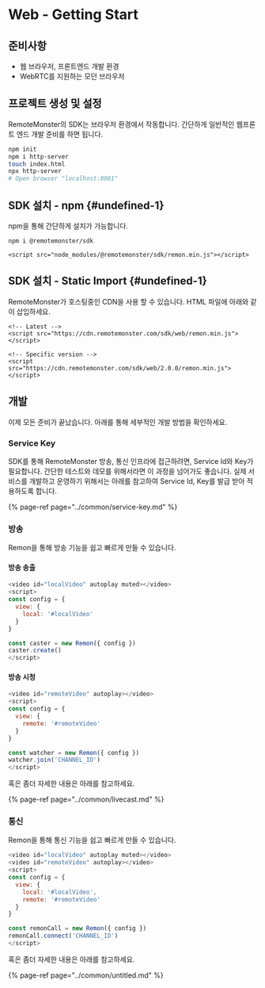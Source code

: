 # Web - Getting Start

## 준비사항

* 웹 브라우저, 프론트엔드 개발 환경
* WebRTC를 지원하는 모던 브라우저

## 프로젝트 생성 및 설정

RemoteMonster의 SDK는 브라우저 환경에서 작동합니다. 간단하게 일반적인 웹프론트 엔드 개발 준비를 하면 됩니다.

```bash
npm init
npm i http-server
touch index.html
npx http-server
# Open browser "localhost:8081"
```

## SDK 설치 - npm {#undefined-1}

npm을 통해 간단하게 설치가 가능합니다.

```text
npm i @remotemonster/sdk
```

```markup
<script src="node_modules/@remotemonster/sdk/remon.min.js"></script>
```

## SDK 설치 - Static Import {#undefined-1}

RemoteMonster가 호스팅중인 CDN을 사용 할 수 있습니다. HTML 파일에 아래와 같이 삽입하세요.

```markup
<!-- Latest -->
<script src="https://cdn.remotemonster.com/sdk/web/remon.min.js"></script>

<!-- Specific version -->
<script src="https://cdn.remotemonster.com/sdk/web/2.0.0/remon.min.js"></script>
```

## 개발

이제 모든 준비가 끝났습니다. 아래를 통해 세부적인 개발 방법을 확인하세요.

### Service Key

SDK를 통해 RemoteMonster 방송, 통신 인프라에 접근하려면, Service Id와 Key가 필요합니다. 간단한 테스트와 데모를 위해서라면 이 과정을 넘어가도 좋습니다. 실제 서비스를 개발하고 운영하기 위해서는 아래를 참고하여 Service Id, Key를 발급 받아 적용하도록 합니다.

{% page-ref page="../common/service-key.md" %}

### 방송

Remon을 통해 방송 기능을 쉽고 빠르게 만들 수 있습니다.

#### 방송 송출

```javascript
<video id="localVideo" autoplay muted></video>
<script>
const config = {
  view: {
    local: '#localVideo'
  }
}

const caster = new Remon({ config })
caster.create()
</script>
```

#### 방송 시청

```javascript
<video id="remoteVideo" autoplay></video>
<script>
const config = {
  view: {
    remote: '#remoteVideo'
  }
}

const watcher = new Remon({ config })
watcher.join('CHANNEL_ID')
</script>
```

혹은 좀더 자세한 내용은 아래를 참고하세요.

{% page-ref page="../common/livecast.md" %}

### 통신

Remon을 통해 통신 기능을 쉽고 빠르게 만들 수 있습니다.

```javascript
<video id="localVideo" autoplay muted></video>
<video id="remoteVideo" autoplay></video>
<script>
const config = {
  view: {
    local: '#localVideo',
    remote: '#remoteVideo'
  }
}

const remonCall = new Remon({ config })
remonCall.connect('CHANNEL_ID')
</script>
```

혹은 좀더 자세한 내용은 아래를 참고하세요.

{% page-ref page="../common/untitled.md" %}

